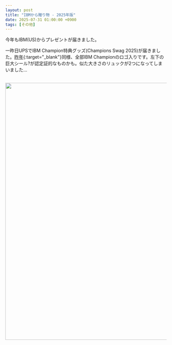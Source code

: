 ```yaml
---
layout: post
title: "IBMから贈り物 - 2025年版"
date: 2025-07-31 01:00:00 +0900
tags: [その他]
---
```

今年もIBM(US)からプレゼントが届きました。

一昨日UPSでIBM Champion特典グッズ(Champions Swag 2025)が届きました。[昨年](https://guricat.github.io/GuriPages/2024/12/30/IBM%E3%81%8B%E3%82%89%E8%B4%88%E3%82%8A%E7%89%A9/){:target="_blank"}同様、全部IBM Championのロゴ入りです。左下の巨大シール?が認定証的なものかも。似た大きさのリュックが2つになってしまいました...

<br>

<img src="/GuriPages/image/2025-07-29_Swag.jpg" width="800" />


<br>


<!-- This content will not appear in the rendered Markdown
タグ
tags: [V7R5, V7R4, ACS, TR]

EOS
V7R3
V7R4
V7R5
V7R6
ACS
Db2
DX
HMC
LTO
Merlin
Navigator
NetServer
NVMe
OSS
PTF
POWER9
POWER10
POWER11
RDi
RDX
RPG
SQL
SWMA
TCP/IP
TR
技術情報
ペーパー
モダナイゼーション
パフォーマンス
運用
セキュリティ
その他
 -->
 